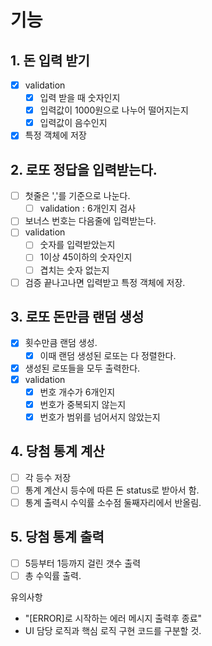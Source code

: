 # 기능 
## 1. 돈 입력 받기
- [x] validation
  - [x] 입력 받을 때 숫자인지
  - [x] 입력값이 1000원으로 나누어 떨어지는지
  - [x] 입력값이 음수인지
- [x] 특정 객체에 저장

## 2. 로또 정답을 입력받는다.
- [ ] 첫줄은 ','를 기준으로 나눈다.
  - [ ] validation : 6개인지 검사
- [ ] 보너스 번호는 다음줄에 입력받는다.
- [ ] validation
  - [ ] 숫자를 입력받았는지
  - [ ] 1이상 45이하의 숫자인지
  - [ ] 겹치는 숫자 없는지
- [ ] 검증 끝나고나면 입력받고 특정 객체에 저장.

## 3. 로또 돈만큼 랜덤 생성
- [x] 횟수만큼 랜덤 생성.
  - [x] 이때 랜덤 생성된 로또는 다 정렬한다.
- [x] 생성된 로또들을 모두 출력한다.
- [x] validation
  - [x] 번호 개수가 6개인지
  - [x] 번호가 중복되지 않는지
  - [x] 번호가 범위를 넘어서지 않았는지
## 4. 당첨 통계 계산
- [ ] 각 등수 저장
- [ ] 통계 계산시 등수에 따른 돈 status로 받아서 함.
- [ ] 통계 출력시 수익률 소수점 둘째자리에서 반올림.
## 5. 당첨 통계 출력
- [ ] 5등부터 1등까지 걸린 갯수 출력
- [ ] 총 수익률 출력.

유의사항 
- "[ERROR]로 시작하는 에러 메시지 출력후 종료"
- UI 담당 로직과 핵심 로직 구현 코드를 구분할 것.
